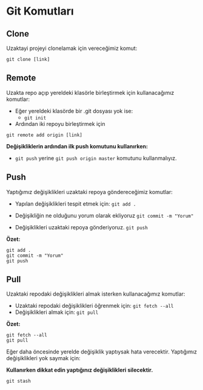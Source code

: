 # Git Komutları

## Clone

Uzaktayi projeyi clonelamak için vereceğimiz komut:

```
git clone [link]
```



## Remote

Uzakta repo açıp yereldeki klasörle birleştirmek için kullanacağımız komutlar:

* Eğer yereldeki klasörde bir .git dosyası yok ise:
  * `git init`
* Ardından iki repoyu birleştirmek için

```
git remote add origin [link]
```

**Değişikliklerin ardından ilk push komutunu kullanırken:**

* `git push` yerine `git push origin master` komutunu kullanmalıyız.

## Push

Yaptığımız değişiklikleri uzaktaki repoya göndereceğimiz komutlar:

* Yapılan değişiklikleri tespit etmek için: `git add .`

* Değişikliğin ne olduğunu yorum olarak ekliyoruz `git commit -m "Yorum"`
* Değişiklikleri uzaktaki repoya gönderiyoruz. `git push`

**Özet:**

```
git add .
git commit -m "Yorum"
git push
```



## Pull

Uzaktaki repodaki değişiklikleri almak isterken kullanacağımız komutlar:

* Uzaktaki repodaki değişiklikleri öğrenmek için: `git fetch --all`
* Değişiklikleri almak için: `git pull`

**Özet:**

```
git fetch --all
git pull
```



Eğer daha öncesinde yerelde değişiklik yaptıysak hata verecektir. Yaptığımız değişiklikleri yok saymak için:

**Kullanırken dikkat edin yaptığınız değişiklikleri silecektir.**

```
git stash
```

